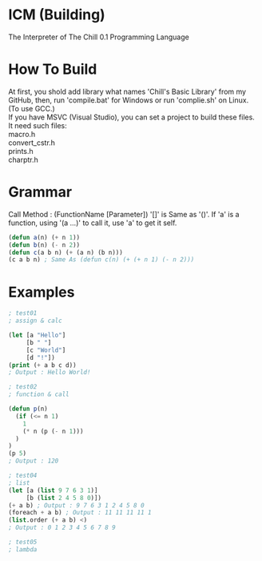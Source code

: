 # ICM (Building)
The Interpreter of The Chill 0.1 Programming Language

# How To Build
At first, you shold add library what names 'Chill's Basic Library' from my GitHub, then, run 'compile.bat' for Windows or run 'complie.sh' on Linux. (To use GCC.)<br>
If you have MSVC (Visual Studio), you can set a project to build these files.<br>
It need such files:<br>
macro.h<br>
convert_cstr.h<br>
prints.h<br>
charptr.h<br>


# Grammar

Call Method : (FunctionName [Parameter])
'[]' is Same as '()'.
If 'a' is a function, using '(a ...)' to call it, use 'a' to get it self.
```lisp
(defun a(n) (+ n 1))
(defun b(n) (- n 2))
(defun c(a b n) (+ (a n) (b n)))
(c a b n) ; Same As (defun c(n) (+ (+ n 1) (- n 2)))
```

# Examples

```lisp
; test01
; assign & calc

(let [a "Hello"]
     [b " "]
     [c "World"]
     [d "!"])
(print (+ a b c d))
; Output : Hello World!

; test02
; function & call

(defun p(n)
  (if (<= n 1)
    1
    (* n (p (- n 1)))
  )
)
(p 5)
; Output : 120

; test04
; list
(let [a (list 9 7 6 3 1)]
     [b (list 2 4 5 8 0)])
(+ a b) ; Output : 9 7 6 3 1 2 4 5 8 0
(foreach + a b) ; Output : 11 11 11 11 1
(list.order (+ a b) <)
; Output : 0 1 2 3 4 5 6 7 8 9

; test05
; lambda
